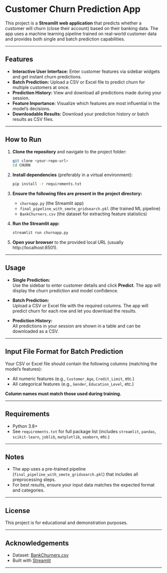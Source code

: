 # Customer Churn Prediction App

This project is a **Streamlit web application** that predicts whether a customer will churn (close their account) based on their banking data. The app uses a machine learning pipeline trained on real-world customer data and provides both single and batch prediction capabilities.

---

## Features

- **Interactive User Interface:** Enter customer features via sidebar widgets and get instant churn predictions.
- **Batch Prediction:** Upload a CSV or Excel file to predict churn for multiple customers at once.
- **Prediction History:** View and download all predictions made during your session.
- **Feature Importance:** Visualize which features are most influential in the model’s decisions.
- **Downloadable Results:** Download your prediction history or batch results as CSV files.

---

## How to Run

1. **Clone the repository** and navigate to the project folder:
    ```bash
    git clone <your-repo-url>
    cd CHURN
    ```

2. **Install dependencies** (preferably in a virtual environment):
    ```bash
    pip install -r requirements.txt
    ```

3. **Ensure the following files are present in the project directory:**
    - `churnapp.py` (the Streamlit app)
    - `final_pipeline_with_smote_gridsearch.pkl` (the trained ML pipeline)
    - `BankChurners.csv` (the dataset for extracting feature statistics)

4. **Run the Streamlit app:**
    ```bash
    streamlit run churnapp.py
    ```

5. **Open your browser** to the provided local URL (usually http://localhost:8501).

---

## Usage

- **Single Prediction:**  
  Use the sidebar to enter customer details and click **Predict**. The app will display the churn prediction and model confidence.

- **Batch Prediction:**  
  Upload a CSV or Excel file with the required columns. The app will predict churn for each row and let you download the results.

- **Prediction History:**  
  All predictions in your session are shown in a table and can be downloaded as a CSV.

---

## Input File Format for Batch Prediction

Your CSV or Excel file should contain the following columns (matching the model’s features):

- All numeric features (e.g., `Customer_Age`, `Credit_Limit`, etc.)
- All categorical features (e.g., `Gender`, `Education_Level`, etc.)

**Column names must match those used during training.**

---

## Requirements

- Python 3.8+
- See `requirements.txt` for full package list (includes `streamlit`, `pandas`, `scikit-learn`, `joblib`, `matplotlib`, `seaborn`, etc.)

---

## Notes

- The app uses a pre-trained pipeline (`final_pipeline_with_smote_gridsearch.pkl`) that includes all preprocessing steps.
- For best results, ensure your input data matches the expected format and categories.

---

## License

This project is for educational and demonstration purposes.

---

## Acknowledgements

- Dataset: [BankChurners.csv](https://www.kaggle.com/datasets/sakshigoyal7/credit-card-customers)
- Built with [Streamlit](https://streamlit.io/)

---
